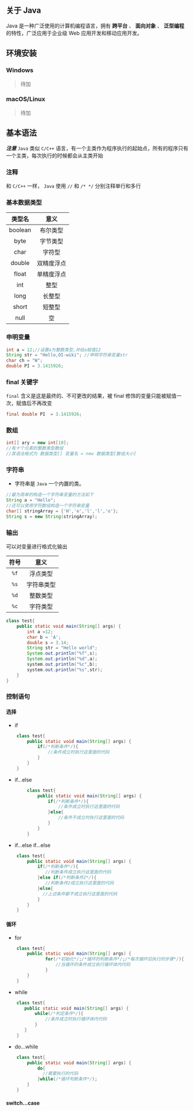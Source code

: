 ## 关于 Java

Java 是一种广泛使用的计算机编程语言，拥有 **跨平台** 、 **面向对象** 、 **泛型编程** 的特性，广泛应用于企业级 Web 应用开发和移动应用开发。

## 环境安装

### Windows

> 待加

### macOS/Linux

> 待加

## 基本语法

 **_注意_**  `Java` 类似 `C/C++` 语言，有一个主类作为程序执行的起始点，所有的程序只有一个主类，每次执行的时候都会从主类开始

### 注释

和 `C/C++` 一样， `Java` 使用 `//` 和 `/* */` 分别注释单行和多行

### 基本数据类型

|   类型名   |   意义  |
| :-----: | :---: |
| boolean |  布尔类型 |
|   byte  |  字节类型 |
|   char  |  字符型  |
|  double | 双精度浮点 |
|  float  | 单精度浮点 |
|   int   |   整型  |
|   long  |  长整型  |
|  short  |  短整型  |
|   null  |   空   |

### 申明变量

```java
int a = 12;//设置a为整数类型,并给a赋值12
String str = "Hello,OI-wiki"; //申明字符串变量str
char ch = "W";
double PI = 3.1415926;  
```

### final 关键字

 `final` 含义是这是最终的、不可更改的结果，被 final 修饰的变量只能被赋值一次，赋值后不再改变

```java
final double PI  = 3.1415926; 
```

### 数组

```java
int[] ary = new int[10];
//有十个元素的整数类型数组
//其语法格式为 数据类型[] 变量名 = new 数据类型[数组大小]
```

### 字符串

-   字符串是 `Java` 一个内置的类。

```java
//最为简单的构造一个字符串变量的方法如下
String a = "Hello";
//还可以使用字符数组构造一个字符串变量
char[] stringArray = {'H','e','l','l','o'};
String s = new String(stringArray);
```

### 输出

可以对变量进行格式化输出

|   符号   |   意义  |
| :----: | :---: |
|  `%f`  |  浮点类型 |
|  `%s`  | 字符串类型 |
|  `%d`  |  整数类型 |
|  `%c`  |  字符类型 |

```java
class test{
    public static void main(String[] args) {
        int a =12;
        char b = 'A';
        double s = 3.14;
        String str = "Hello world";
        System.out.println("%f",s);
        System.out.println("%d",a);
        system.out.println("%c",b);
        system.out.println("%s",str);
    }
}
```

### 控制语句

#### 选择

-   if

```java
    class test{
        public static void main(String[] args) {
            if(/*判断条件*/){
                //条件成立时执行这里面的代码
            }
        }
    }
```

-   if...else

```java
        class test{
            public static void main(String[] args) {
                if(/*判断条件*/){
                    //条件成立时执行这里面的代码
                }else{
                    //条件不成立时执行这里面的代码
                }
            }
        }
```

-   if...else if...else

```java
    class test{
        public static void main(String[] args) {
            if(/*判断条件*/){
               //判断条件成立执行这里面的代码
            }else if(/*判断条件2*/){
               //判断条件2成立执行这里面的代码
            }else{
              //上述条件都不成立执行这里面的代码
            }
        }
    }
```

#### 循环

-   for

```java
    class test{
        public static void main(String[] args) {
               for(/*初始化*/;/*循环的判断条件*/;/*每次循环后执行的步骤*/){
                   //当循环的条件成立执行循环体内代码
               }
        }
    }
```

-   while

```java
    class test{
       public static void main(String[] args) {
           while(/*判定条件*/){
               //条件成立时执行循环体内代码
           }
       } 
    }
```


-   do...while

```java
    class test{
        public static void main(String[] args) {
            do{
              //需要执行的代码
            }while(/*循环判断条件*/);
        }
    }
```

#### switch...case
